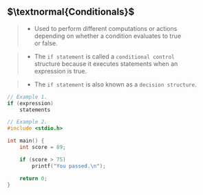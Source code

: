 ## $\textnormal{Conditionals}$

> - Used to perform different computations or actions <br />
    depending on whether a condition evaluates to true <br />
    or false.

> - The `if statement` is called a `conditional control` <br />
    structure because it executes statements when an <br />
    expression is true.

> - The `if statement` is also known as a `decision structure`.

```c
// Example 1.
if (expression)
    statements
```

```c
// Example 2.
#include <stdio.h>

int main() {
    int score = 89;

    if (score > 75)
        printf("You passed.\n");

    return 0;
}
```

